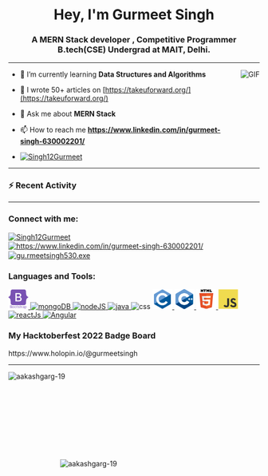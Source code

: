 <h1 align="center">Hey, I'm Gurmeet Singh</h1>
<h3 align="center">A MERN Stack developer , Competitive Programmer B.tech(CSE) Undergrad at MAIT, Delhi.</h3>

<hr>
<img align="right" height="190px" alt="GIF" src="https://media.giphy.com/media/M9gbBd9nbDrOTu1Mqx/giphy.gif" />

- 🌱 I’m currently learning **Data Structures and Algorithms**

- 📝 I wrote 50+ articles on [https://takeuforward.org/](https://takeuforward.org/)

- 💬 Ask me about **MERN Stack**

- 📫 How to reach me **https://www.linkedin.com/in/gurmeet-singh-630002201/**
- <p align="left"> <a href="https://twitter.com/Singh12Gurmeet" target="blank"><img height="20px" src="https://img.shields.io/twitter/follow/Singh12Gurmeet?logo=twitter&style=for-the-badge" alt="Singh12Gurmeet" /></a> </p>

---

### :zap: Recent Activity

<!--START_SECTION:activity-->
<!--END_SECTION:activity-->

---
<h3 align="left">Connect with me:</h3>
<p align="left">
<a href="https://twitter.com/Singh12Gurmeet" target="blank"><img align="center" src="https://raw.githubusercontent.com/rahuldkjain/github-profile-readme-generator/master/src/images/icons/Social/twitter.svg" alt="Singh12Gurmeet" height="30" width="40" /></a>
<a href="https://www.linkedin.com/in/gurmeet-singh-630002201/" target="blank"><img align="center" src="https://raw.githubusercontent.com/rahuldkjain/github-profile-readme-generator/master/src/images/icons/Social/linked-in-alt.svg" alt="https://www.linkedin.com/in/gurmeet-singh-630002201/" height="30" width="40" /></a>
<a href="https://www.instagram.com/gu.rmeetsingh530/" target="blank"><img align="center" src="https://raw.githubusercontent.com/rahuldkjain/github-profile-readme-generator/master/src/images/icons/Social/instagram.svg" alt="gu.rmeetsingh530.exe" height="30" width="40" /></a>
</p>
<h3 align="left">Languages and Tools:</h3>
<p align="left"> <a href="https://getbootstrap.com" target="_blank"> <img src="https://raw.githubusercontent.com/devicons/devicon/master/icons/bootstrap/bootstrap-plain-wordmark.svg" alt="bootstrap" width="40" height="40"/> </a> 
<a href="https://www.mongodb.com/" target="_blank"> <img src="https://www.opc-router.de/wp-content/uploads/2021/03/mongodb_thumbnail.png" alt="mongoDB" width="40" height="40"/> </a>
<a href="https://nodejs.org/en/docs/" target="_blank"> <img src="https://upload.wikimedia.org/wikipedia/commons/thumb/d/d9/Node.js_logo.svg/1200px-Node.js_logo.svg.png" alt="nodeJS" width="40" height="40"/> </a>
<a href="https://www.java.com/en/" target="_blank"> <img src="https://upload.wikimedia.org/wikipedia/en/thumb/3/30/Java_programming_language_logo.svg/1200px-Java_programming_language_logo.svg.png" alt="java" width="40" height="40"/> </a>
<img src="https://upload.wikimedia.org/wikipedia/commons/thumb/d/d5/CSS3_logo_and_wordmark.svg/1200px-CSS3_logo_and_wordmark.svg.png" alt="css" width="40" height="40"/>
<a href="https://www.cprogramming.com/" target="_blank"> <img src="https://raw.githubusercontent.com/devicons/devicon/master/icons/c/c-original.svg" alt="c" width="40" height="40"/> </a> <a href="https://www.w3schools.com/cpp/" target="_blank"> <img src="https://raw.githubusercontent.com/devicons/devicon/master/icons/cplusplus/cplusplus-original.svg" alt="cplusplus" width="40" height="40"/>  <a href="https://www.w3.org/html/" target="_blank"> <img src="https://raw.githubusercontent.com/devicons/devicon/master/icons/html5/html5-original-wordmark.svg" alt="html5" width="40" height="40"/> </a> <a href="https://developer.mozilla.org/en-US/docs/Web/JavaScript" target="_blank"> <img src="https://raw.githubusercontent.com/devicons/devicon/master/icons/javascript/javascript-original.svg" alt="javascript" width="40" height="40"/> </a>
<a href="https://reactjs.org/" target="_blank"> <img src="https://upload.wikimedia.org/wikipedia/commons/thumb/a/a7/React-icon.svg/1200px-React-icon.svg.png" alt="reactJs" width="40" height="40"/> </a>
<a href="https://angular.io/" target="_blank"> <img src="https://upload.wikimedia.org/wikipedia/commons/thumb/c/cf/Angular_full_color_logo.svg/1200px-Angular_full_color_logo.svg.png" alt="Angular" width="40" height="40"/> </a>
</p>
<h3 align="left">My Hacktoberfest 2022 Badge Board</h3>
<p align="left">
https://www.holopin.io/@gurmeetsingh
<p>
<hr>
<p><img align="left" height="175px"  width="385px" src="https://github-readme-stats.vercel.app/api/top-langs?username=Gurmeet-Singh657&show_icons=true&locale=en&layout=compact" alt="aakashgarg-19" /></p>

<p>&nbsp;<img align="right" height="185px"  width="400px" src="https://github-readme-stats.vercel.app/api?username=Gurmeet-Singh657&show_icons=true&locale=en" alt="aakashgarg-19" /></p>
